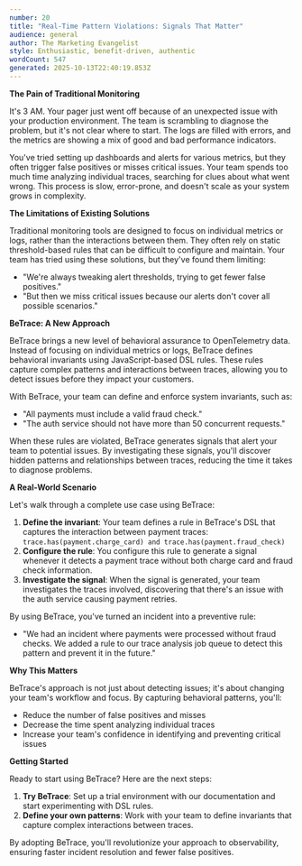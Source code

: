 ```yaml
---
number: 20
title: "Real-Time Pattern Violations: Signals That Matter"
audience: general
author: The Marketing Evangelist
style: Enthusiastic, benefit-driven, authentic
wordCount: 547
generated: 2025-10-13T22:40:19.853Z
---
```


**The Pain of Traditional Monitoring**

It's 3 AM. Your pager just went off because of an unexpected issue with your production environment. The team is scrambling to diagnose the problem, but it's not clear where to start. The logs are filled with errors, and the metrics are showing a mix of good and bad performance indicators.

You've tried setting up dashboards and alerts for various metrics, but they often trigger false positives or misses critical issues. Your team spends too much time analyzing individual traces, searching for clues about what went wrong. This process is slow, error-prone, and doesn't scale as your system grows in complexity.

**The Limitations of Existing Solutions**

Traditional monitoring tools are designed to focus on individual metrics or logs, rather than the interactions between them. They often rely on static threshold-based rules that can be difficult to configure and maintain. Your team has tried using these solutions, but they've found them limiting:

* "We're always tweaking alert thresholds, trying to get fewer false positives."
* "But then we miss critical issues because our alerts don't cover all possible scenarios."

**BeTrace: A New Approach**

BeTrace brings a new level of behavioral assurance to OpenTelemetry data. Instead of focusing on individual metrics or logs, BeTrace defines behavioral invariants using JavaScript-based DSL rules. These rules capture complex patterns and interactions between traces, allowing you to detect issues before they impact your customers.

With BeTrace, your team can define and enforce system invariants, such as:

* "All payments must include a valid fraud check."
* "The auth service should not have more than 50 concurrent requests."

When these rules are violated, BeTrace generates signals that alert your team to potential issues. By investigating these signals, you'll discover hidden patterns and relationships between traces, reducing the time it takes to diagnose problems.

**A Real-World Scenario**

Let's walk through a complete use case using BeTrace:

1. **Define the invariant**: Your team defines a rule in BeTrace's DSL that captures the interaction between payment traces: `trace.has(payment.charge_card) and trace.has(payment.fraud_check)`
2. **Configure the rule**: You configure this rule to generate a signal whenever it detects a payment trace without both charge card and fraud check information.
3. **Investigate the signal**: When the signal is generated, your team investigates the traces involved, discovering that there's an issue with the auth service causing payment retries.

By using BeTrace, you've turned an incident into a preventive rule:

* "We had an incident where payments were processed without fraud checks. We added a rule to our trace analysis job queue to detect this pattern and prevent it in the future."

**Why This Matters**

BeTrace's approach is not just about detecting issues; it's about changing your team's workflow and focus. By capturing behavioral patterns, you'll:

* Reduce the number of false positives and misses
* Decrease the time spent analyzing individual traces
* Increase your team's confidence in identifying and preventing critical issues

**Getting Started**

Ready to start using BeTrace? Here are the next steps:

1. **Try BeTrace**: Set up a trial environment with our documentation and start experimenting with DSL rules.
2. **Define your own patterns**: Work with your team to define invariants that capture complex interactions between traces.

By adopting BeTrace, you'll revolutionize your approach to observability, ensuring faster incident resolution and fewer false positives.